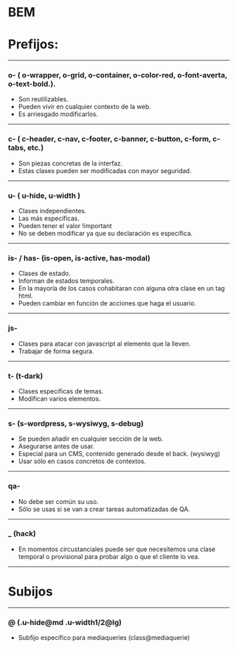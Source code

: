 
# BEM

# Prefijos:

---

### o- ( o-wrapper, o-grid, o-container, o-color-red, o-font-averta, o-text-bold.).

- Son reutilizables.
- Pueden vivir en cualquier contexto de la web. 
- Es arriesgado modificarlos.

---

### c- ( c-header, c-nav, c-footer, c-banner, c-button, c-form, c-tabs, etc.)

- Son piezas concretas de la interfaz. 
- Estas clases pueden ser modificadas con mayor seguridad. 

---

### u- ( u-hide, u-width )

- Clases independientes.
- Las más específicas.
- Pueden tener el valor !important
- No se deben modificar ya que su declaración es específica.

---

### is- / has- (is-open, is-active, has-modal)

- Clases de estado.
- Informan de estados temporales.
- En la mayoría de los casos cohabitaran con alguna otra clase en un tag html.
- Pueden cambiar en función de acciones que haga el usuario.

---

### js- 

- Clases para atacar con javascript al elemento que la lleven.
- Trabajar de forma segura.

---

### t- (t-dark)

- Clases especificas de temas.
- Modifican varios elementos.

---

### s- (s-wordpress, s-wysiwyg, s-debug)

- Se pueden añadir en cualquier sección de la web.
- Asegurarse antes de usar.
- Especial para un CMS, contenido generado desde el back. (wysiwyg)
- Usar sólo en casos concretos de contextos.

---

### qa-

- No debe ser común su uso.
- Sólo se usas si se van a crear tareas automatizadas de QA.

---

### _ (hack)

- En momentos circustanciales puede ser que necesitemos una clase temporal o provisional para probar algo o que el cliente lo vea.

---

# Subijos

---

### @ (.u-hide@md .u-width1/2@lg)

- Subfijo específico para mediaqueries (class@mediaquerie)

